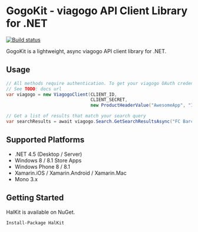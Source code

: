 # GogoKit - viagogo API Client Library for .NET

[![Build status](https://ci.appveyor.com/api/projects/status/ri2rbvoinudw27en/branch/master?svg=true)][appveyor]

[appveyor]: https://ci.appveyor.com/project/viagogo/gogokit-net/branch/master

GogoKit is a lightweight, async viagogo API client library for .NET.

## Usage

```c#
// All methods require authentication. To get your viagogo OAuth credentials,
// See TODO: docs url
var viagogo = new ViagogoClient(CLIENT_ID,
                                CLIENT_SECRET,
                                new ProductHeaderValue("AwesomeApp", "1.0"));

// Get a list of results that match your search query
var searchResults = await viagogo.Search.GetSearchResultsAsync("FC Barcelona tickets");
```

## Supported Platforms

* .NET 4.5 (Desktop / Server)
* Windows 8 / 8.1 Store Apps
* Windows Phone 8 / 8.1
* Xamarin.iOS / Xamarin.Android / Xamarin.Mac
* Mono 3.x

## Getting Started

HalKit is available on NuGet.

```
Install-Package HalKit
```

